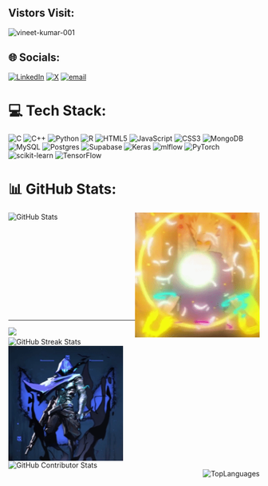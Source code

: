 ## Vistors Visit:
<p align="left"> <img src="https://komarev.com/ghpvc/?username=vineet-kumar-001&label=Profile%20views&color=0e75b6&style=flat" alt="vineet-kumar-001" /> </p>


## 🌐 Socials:
[![LinkedIn](https://img.shields.io/badge/LinkedIn-%230077B5.svg?logo=linkedin&logoColor=white)](https://linkedin.com/in/www.linkedin.com/in/vineet-kumar-182a35323) [![X](https://img.shields.io/badge/X-black.svg?logo=X&logoColor=white)](https://x.com/vineetkumaar8435) [![email](https://img.shields.io/badge/Email-D14836?logo=gmail&logoColor=white)](mailto:vineetkumarjee06@gmail.com) 

# 💻 Tech Stack:
![C](https://img.shields.io/badge/c-%2300599C.svg?style=for-the-badge&logo=c&logoColor=white) ![C++](https://img.shields.io/badge/c++-%2300599C.svg?style=for-the-badge&logo=c%2B%2B&logoColor=white) ![Python](https://img.shields.io/badge/python-3670A0?style=for-the-badge&logo=python&logoColor=ffdd54) ![R](https://img.shields.io/badge/r-%23276DC3.svg?style=for-the-badge&logo=r&logoColor=white) ![HTML5](https://img.shields.io/badge/html5-%23E34F26.svg?style=for-the-badge&logo=html5&logoColor=white) ![JavaScript](https://img.shields.io/badge/javascript-%23323330.svg?style=for-the-badge&logo=javascript&logoColor=%23F7DF1E) ![CSS3](https://img.shields.io/badge/css3-%231572B6.svg?style=for-the-badge&logo=css3&logoColor=white) ![MongoDB](https://img.shields.io/badge/MongoDB-%234ea94b.svg?style=for-the-badge&logo=mongodb&logoColor=white) ![MySQL](https://img.shields.io/badge/mysql-4479A1.svg?style=for-the-badge&logo=mysql&logoColor=white) ![Postgres](https://img.shields.io/badge/postgres-%23316192.svg?style=for-the-badge&logo=postgresql&logoColor=white) ![Supabase](https://img.shields.io/badge/Supabase-3ECF8E?style=for-the-badge&logo=supabase&logoColor=white) ![Keras](https://img.shields.io/badge/Keras-%23D00000.svg?style=for-the-badge&logo=Keras&logoColor=white) ![mlflow](https://img.shields.io/badge/mlflow-%23d9ead3.svg?style=for-the-badge&logo=numpy&logoColor=blue) ![PyTorch](https://img.shields.io/badge/PyTorch-%23EE4C2C.svg?style=for-the-badge&logo=PyTorch&logoColor=white) ![scikit-learn](https://img.shields.io/badge/scikit--learn-%23F7931E.svg?style=for-the-badge&logo=scikit-learn&logoColor=white) ![TensorFlow](https://img.shields.io/badge/TensorFlow-%23FF6F00.svg?style=for-the-badge&logo=TensorFlow&logoColor=white)
# 📊 GitHub Stats:
<p align="left">
  <img src="https://github-readme-stats.vercel.app/api?username=vineet-kumar-001&theme=radical&hide_border=false&include_all_commits=false&count_private=false" alt="GitHub Stats" width="580" />
  <img src="https://github.com/Vineet-Kumar-001/Vineet-Kumar-001/blob/main/Untitled%20video%20-%20Made%20with%20Clipchamp%20(2).gif" 
     alt="githubg" 
     align="right" 
     width="250" />
</p>  
<p >  
  <img src="https://nirzak-streak-stats.vercel.app/?user=vineet-kumar-001&theme=radical&hide_border=false" alt="GitHub Streak Stats" align="right" width ="580" />
  <img src="https://github.com/Vineet-Kumar-001/Vineet-Kumar-001/blob/main/Untitled%20video%20-%20Made%20with%20Clipchamp%20(3).gif" alt="git_four" align= "left" width="230" />
</p>

<p>
  <br>
  <br>
  <br>
  <br>
  <br>
  <br>
  <br>
  <br>
  <br>
  <br>
  <img src="https://github-contributor-stats.vercel.app/api?username=vineet-kumar-001&limit=5&theme=radical&combine_all_yearly_contributions=true" alt="GitHub Contributor Stats" align="left" width="580" /> 
  <img src="https://github-readme-stats.vercel.app/api/top-langs/?username=vineet-kumar-001&theme=radical&hide_border=false&include_all_commits=false&count_private=false&layout=compact" alt="TopLanguages" align="right" />
</p>


---
[![](https://visitcount.itsvg.in/api?id=vineet-kumar-001&icon=0&color=1)](https://visitcount.itsvg.in)

<!-- Proudly created with GPRM ( https://gprm.itsvg.in ) -->
